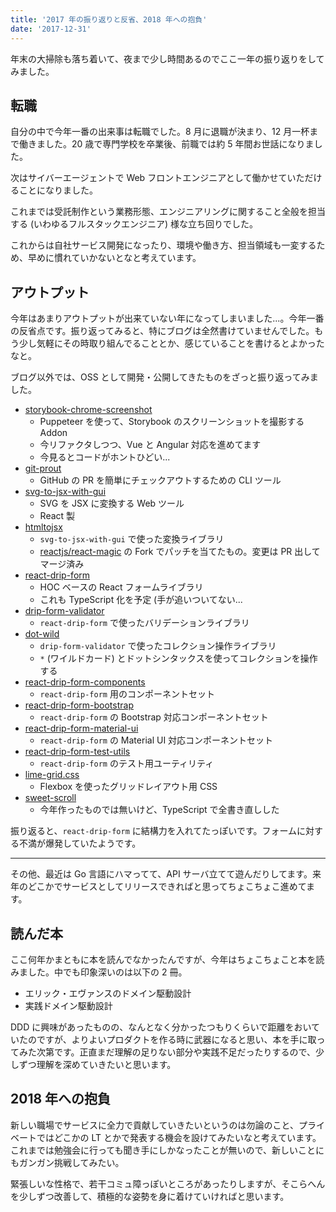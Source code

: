 ```yaml
---
title: '2017 年の振り返りと反省、2018 年への抱負'
date: '2017-12-31'
---
```


年末の大掃除も落ち着いて、夜まで少し時間あるのでここ一年の振り返りをしてみました。

## 転職

自分の中で今年一番の出来事は転職でした。8 月に退職が決まり、12 月一杯まで働きました。20 歳で専門学校を卒業後、前職では約 5 年間お世話になりました。

次はサイバーエージェントで Web フロントエンジニアとして働かせていただけることになりました。

これまでは受託制作という業務形態、エンジニアリングに関すること全般を担当する (いわゆるフルスタックエンジニア) 様な立ち回りでした。

これからは自社サービス開発になったり、環境や働き方、担当領域も一変するため、早めに慣れていかないとなと考えています。

## アウトプット

今年はあまりアウトプットが出来ていない年になってしまいました...。今年一番の反省点です。振り返ってみると、特にブログは全然書けていませんでした。もう少し気軽にその時取り組んでることとか、感じていることを書けるとよかったなと。

ブログ以外では、OSS として開発・公開してきたものをざっと振り返ってみました。

- [storybook-chrome-screenshot](https://github.com/wadackel/storybook-chrome-screenshot)
  - Puppeteer を使って、Storybook のスクリーンショットを撮影する Addon
  - 今リファクタしつつ、Vue と Angular 対応を進めてます
  - 今見るとコードがホントひどい...
- [git-prout](https://github.com/wadackel/git-prout)
  - GitHub の PR を簡単にチェックアウトするための CLI ツール
- [svg-to-jsx-with-gui](https://github.com/wadackel/svg-to-jsx-with-gui)
  - SVG を JSX に変換する Web ツール
  - React 製
- [htmltojsx](https://github.com/wadackel/htmltojsx)
  - `svg-to-jsx-with-gui` で使った変換ライブラリ
  - [reactjs/react-magic](https://github.com/reactjs/react-magic) の Fork でパッチを当てたもの。変更は PR 出してマージ済み
- [react-drip-form](https://github.com/wadackel/react-drip-form)
  - HOC ベースの React フォームライブラリ
  - これも TypeScript 化を予定 (手が追いついてない...
- [drip-form-validator](https://github.com/wadackel/drip-form-validator)
  - `react-drip-form` で使ったバリデーションライブラリ
- [dot-wild](https://github.com/wadackel/dot-wild)
  - `drip-form-validator` で使ったコレクション操作ライブラリ
  - `*` (ワイルドカード) とドットシンタックスを使ってコレクションを操作する
- [react-drip-form-components](https://github.com/wadackel/react-drip-form-components)
  - `react-drip-form` 用のコンポーネントセット
- [react-drip-form-bootstrap](https://github.com/wadackel/react-drip-form-bootstrap)
  - `react-drip-form` の Bootstrap 対応コンポーネントセット
- [react-drip-form-material-ui](https://github.com/wadackel/react-drip-form-material-ui)
  - `react-drip-form` の Material UI 対応コンポーネントセット
- [react-drip-form-test-utils](https://github.com/wadackel/react-drip-form-test-utils)
  - `react-drip-form` のテスト用ユーティリティ
- [lime-grid.css](https://github.com/wadackel/lime-grid.css)
  - Flexbox を使ったグリッドレイアウト用 CSS
- [sweet-scroll](https://github.com/wadackel/sweet-scroll)
  - 今年作ったものでは無いけど、TypeScript で全書き直しした

振り返ると、`react-drip-form` に結構力を入れてたっぽいです。フォームに対する不満が爆発していたようです。

---

その他、最近は Go 言語にハマってて、API サーバ立てて遊んだりしてます。来年のどこかでサービスとしてリリースできればと思ってちょこちょこ進めてます。

## 読んだ本

ここ何年かまともに本を読んでなかったんですが、今年はちょこちょこと本を読みました。中でも印象深いのは以下の 2 冊。

- エリック・エヴァンスのドメイン駆動設計
- 実践ドメイン駆動設計

DDD に興味があったものの、なんとなく分かったつもりくらいで距離をおいていたのですが、よりよいプロダクトを作る時に武器になると思い、本を手に取ってみた次第です。正直まだ理解の足りない部分や実践不足だったりするので、少しずつ理解を深めていきたいと思います。

## 2018 年への抱負

新しい職場でサービスに全力で貢献していきたいというのは勿論のこと、プライベートではどこかの LT とかで発表する機会を設けてみたいなと考えています。これまでは勉強会に行っても聞き手にしかなったことが無いので、新しいことにもガンガン挑戦してみたい。

緊張しいな性格で、若干コミュ障っぽいところがあったりしますが、そこらへんを少しずつ改善して、積極的な姿勢を身に着けていければと思います。
